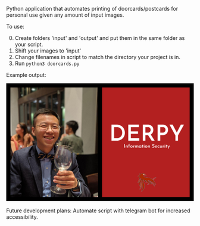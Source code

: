 Python application that automates printing of doorcards/postcards for personal use given any amount of input images.

To use: 

0. Create folders 'input' and 'output' and put them in the same folder as your script.
1. Shift your images to 'input'
2. Change filenames in script to match the directory your project is in.
3. Run `python3 doorcards.py`

Example output:

![](DERPY.png)

Future development plans: Automate script with telegram bot for increased accessibility.
